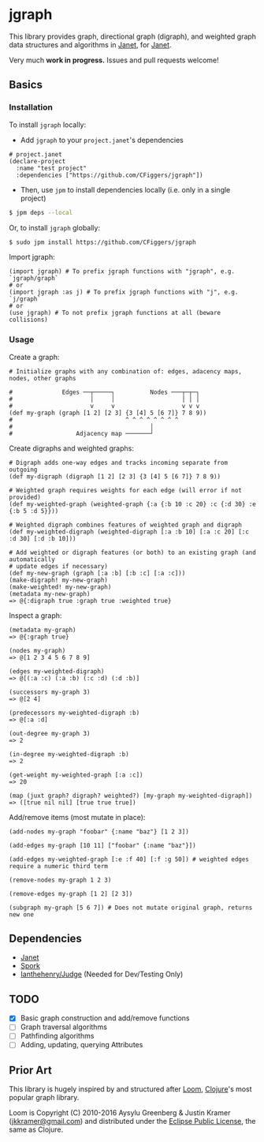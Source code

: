 # jgraph

This library provides graph, directional graph (digraph), and weighted graph data structures and algorithms in [Janet](janet-lang/janet), for [Janet](janet-lang/janet). 

Very much **work in progress.** Issues and pull requests welcome!

## Basics

### Installation 

To install `jgraph` locally:

- Add `jgraph` to your `project.janet`'s dependencies
```janet
# project.janet
(declare-project
  :name "test project"
  :dependencies ["https://github.com/CFiggers/jgraph"])
```

- Then, use `jpm` to install dependencies locally (i.e. only in a single project)
```bash
$ jpm deps --local
```

Or, to install `jgraph` globally:

```bash
$ sudo jpm install https://github.com/CFiggers/jgraph
```

Import jgraph:

```janet
(import jgraph) # To prefix jgraph functions with "jgraph", e.g. `jgraph/graph`
# or
(import jgraph :as j) # To prefix jgraph functions with "j", e.g. `j/graph`
# or
(use jgraph) # To not prefix jgraph functions at all (beware collisions)
```

### Usage

Create a graph:

```janet
# Initialize graphs with any combination of: edges, adacency maps, nodes, other graphs

#              Edges ──┬─────┐          Nodes ───┬─┬─┐
#                      │     │                   │ │ │
#                      v     v                   v v v
(def my-graph (graph [1 2] [2 3] {3 [4] 5 [6 7]} 7 8 9))
#                                ^ ^ ^ ^ ^ ^ ^ ^   
#                                       │
#                  Adjacency map ───────┘
```

Create digraphs and weighted graphs:

```janet
# Digraph adds one-way edges and tracks incoming separate from outgoing
(def my-digraph (digraph [1 2] [2 3] {3 [4] 5 [6 7]} 7 8 9))

# Weighted graph requires weights for each edge (will error if not provided)
(def my-weighted-graph (weighted-graph {:a {:b 10 :c 20} :c {:d 30} :e {:b 5 :d 5}}))

# Weighted digraph combines features of weighted graph and digraph
(def my-weighted-digraph (weighted-digraph [:a :b 10] [:a :c 20] [:c :d 30] [:d :b 10]))

# Add weighted or digraph features (or both) to an existing graph (and automatically 
# update edges if necessary)
(def my-new-graph (graph [:a :b] [:b :c] [:a :c]))
(make-digraph! my-new-graph)
(make-weighted! my-new-graph)
(metadata my-new-graph)
=> @{:digraph true :graph true :weighted true}
```

Inspect a graph:
```janet
(metadata my-graph)
=> @{:graph true}

(nodes my-graph)
=> @[1 2 3 4 5 6 7 8 9]

(edges my-weighted-digraph)
=> @[(:a :c) (:a :b) (:c :d) (:d :b)]

(successors my-graph 3)
=> @[2 4]

(predecessors my-weighted-digraph :b)
=> @[:a :d]

(out-degree my-graph 3)
=> 2

(in-degree my-weighted-digraph :b)
=> 2

(get-weight my-weighted-graph [:a :c])
=> 20

(map (juxt graph? digraph? weighted?) [my-graph my-weighted-digraph])
=> ([true nil nil] [true true true])
```

Add/remove items (most mutate in place):

```janet
(add-nodes my-graph "foobar" {:name "baz"} [1 2 3])

(add-edges my-graph [10 11] ["foobar" {:name "baz"}])

(add-edges my-weighted-graph [:e :f 40] [:f :g 50]) # weighted edges require a numeric third term

(remove-nodes my-graph 1 2 3)

(remove-edges my-graph [1 2] [2 3])

(subgraph my-graph [5 6 7]) # Does not mutate original graph, returns new one
```

## Dependencies

* [Janet](https://www.github.com/janet-lang/janet)
* [Spork](https://www.github.com/janet-lang/spork)
* [Ianthehenry/Judge](https://www.github.com/ianthehenry/judge) (Needed for Dev/Testing Only)

## TODO
- [x] Basic graph construction and add/remove functions
- [ ] Graph traversal algorithms
- [ ] Pathfinding algorithms
- [ ] Adding, updating, querying Attributes

## Prior Art

This library is hugely inspired by and structured after [Loom](https://www.github.com/aysylu/loom), [Clojure](https://clojure.org)'s most popular graph library.

Loom is Copyright (C) 2010-2016 Aysylu Greenberg & Justin Kramer (jkkramer@gmail.com) and distributed under the [Eclipse Public License](http://opensource.org/licenses/eclipse-1.0.php), the same as Clojure.